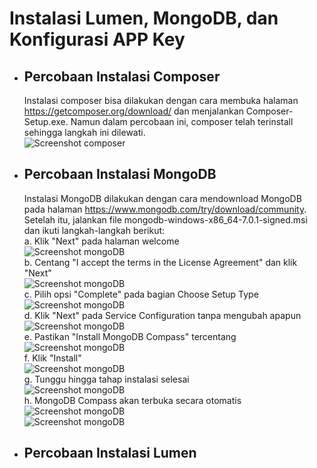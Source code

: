 # Instalasi Lumen, MongoDB, dan Konfigurasi APP Key

* ## Percobaan Instalasi Composer
  Instalasi composer bisa dilakukan dengan cara membuka halaman https://getcomposer.org/download/ dan menjalankan Composer-Setup.exe. Namun dalam percobaan ini, composer telah terinstall sehingga langkah ini dilewati. <br>
  ![Screenshot composer](../Laprak1/composer.png)
  
* ## Percobaan Instalasi MongoDB
  Instalasi MongoDB dilakukan dengan cara mendownload MongoDB pada halaman https://www.mongodb.com/try/download/community. Setelah itu, jalankan file mongodb-windows-x86_64-7.0.1-signed.msi dan ikuti langkah-langkah berikut: <br>
  a. Klik "Next" pada halaman welcome <br>
     ![Screenshot mongoDB](../Laprak1/1.PNG) <br>
  b. Centang "I accept the terms in the License Agreement" dan klik "Next" <br>
     ![Screenshot mongoDB](../Laprak1/2.PNG) <br>
  c. Pilih opsi "Complete" pada bagian Choose Setup Type <br>
     ![Screenshot mongoDB](../Laprak1/3.PNG) <br>
  d. Klik "Next" pada Service Configuration tanpa mengubah apapun <br>
     ![Screenshot mongoDB](../Laprak1/4.PNG) <br>
  e. Pastikan "Install MongoDB Compass" tercentang <br>
     ![Screenshot mongoDB](../Laprak1/5.PNG) <br>
  f. Klik "Install" <br>
     ![Screenshot mongoDB](../Laprak1/6.PNG) <br>
  g. Tunggu hingga tahap instalasi selesai <br>
     ![Screenshot mongoDB](../Laprak1/7.png) <br>
  h. MongoDB Compass akan terbuka secara otomatis <br>
     ![Screenshot mongoDB](../Laprak1/8.png) <br>
     ![Screenshot mongoDB](../Laprak1/9.png) <br>
     
* ## Percobaan Instalasi Lumen

